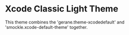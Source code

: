 # Xcode Classic Light Theme

This theme combines the 'gerane.theme-xcodedefault' and 'smockle.xcode-default-theme' together.
